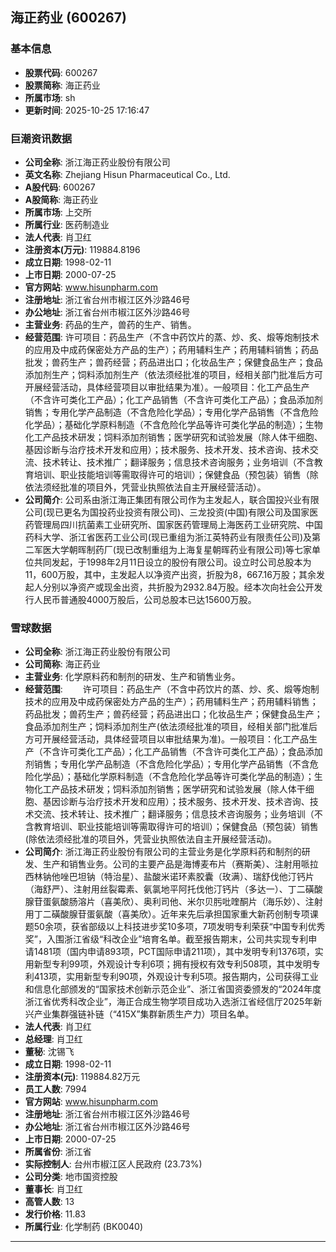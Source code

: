 ## 海正药业 (600267)

### 基本信息

- **股票代码**: 600267
- **股票简称**: 海正药业
- **所属市场**: sh
- **更新时间**: 2025-10-25 17:16:47

### 巨潮资讯数据

- **公司全称**: 浙江海正药业股份有限公司
- **英文名称**: Zhejiang Hisun Pharmaceutical Co., Ltd.
- **A股代码**: 600267
- **A股简称**: 海正药业
- **所属市场**: 上交所
- **所属行业**: 医药制造业
- **法人代表**: 肖卫红
- **注册资本(万元)**: 119884.8196
- **成立日期**: 1998-02-11
- **上市日期**: 2000-07-25
- **官方网站**: www.hisunpharm.com
- **注册地址**: 浙江省台州市椒江区外沙路46号
- **办公地址**: 浙江省台州市椒江区外沙路46号
- **主营业务**: 药品的生产，兽药的生产、销售。
- **经营范围**: 许可项目：药品生产（不含中药饮片的蒸、炒、炙、煅等炮制技术的应用及中成药保密处方产品的生产）；药用辅料生产；药用辅料销售；药品批发；兽药生产；兽药经营；药品进出口；化妆品生产；保健食品生产；食品添加剂生产；饲料添加剂生产（依法须经批准的项目，经相关部门批准后方可开展经营活动，具体经营项目以审批结果为准）。一般项目：化工产品生产（不含许可类化工产品）；化工产品销售（不含许可类化工产品）；食品添加剂销售；专用化学产品制造（不含危险化学品）；专用化学产品销售（不含危险化学品）；基础化学原料制造（不含危险化学品等许可类化学品的制造）；生物化工产品技术研发；饲料添加剂销售；医学研究和试验发展（除人体干细胞、基因诊断与治疗技术开发和应用）；技术服务、技术开发、技术咨询、技术交流、技术转让、技术推广；翻译服务；信息技术咨询服务；业务培训（不含教育培训、职业技能培训等需取得许可的培训）；保健食品（预包装）销售（除依法须经批准的项目外，凭营业执照依法自主开展经营活动）。
- **公司简介**: 公司系由浙江海正集团有限公司作为主发起人，联合国投兴业有限公司(现已更名为国投药业投资有限公司)、三龙投资(中国)有限公司及国家医药管理局四川抗菌素工业研究所、国家医药管理局上海医药工业研究院、中国药科大学、浙江省医药工业公司(现已重组为浙江英特药业有限责任公司)及第二军医大学朝晖制药厂(现已改制重组为上海复星朝晖药业有限公司)等七家单位共同发起，于1998年2月11日设立的股份有限公司。设立时公司总股本为11，600万股，其中，主发起人以净资产出资，折股为8，667.16万股；其余发起人分别以净资产或现金出资，共折股为2932.84万股。经本次向社会公开发行人民币普通股4000万股后，公司总股本已达15600万股。

### 雪球数据

- **公司全称**: 浙江海正药业股份有限公司
- **公司简称**: 海正药业
- **主营业务**: 化学原料药和制剂的研发、生产和销售业务。
- **经营范围**: 　　许可项目：药品生产（不含中药饮片的蒸、炒、炙、煅等炮制技术的应用及中成药保密处方产品的生产）；药用辅料生产；药用辅料销售；药品批发；兽药生产；兽药经营；药品进出口；化妆品生产；保健食品生产；食品添加剂生产；饲料添加剂生产(依法须经批准的项目，经相关部门批准后方可开展经营活动，具体经营项目以审批结果为准)。一般项目：化工产品生产（不含许可类化工产品）；化工产品销售（不含许可类化工产品）；食品添加剂销售；专用化学产品制造（不含危险化学品）；专用化学产品销售（不含危险化学品）；基础化学原料制造（不含危险化学品等许可类化学品的制造）；生物化工产品技术研发；饲料添加剂销售；医学研究和试验发展（除人体干细胞、基因诊断与治疗技术开发和应用）；技术服务、技术开发、技术咨询、技术交流、技术转让、技术推广；翻译服务；信息技术咨询服务；业务培训（不含教育培训、职业技能培训等需取得许可的培训）；保健食品（预包装）销售(除依法须经批准的项目外，凭营业执照依法自主开展经营活动)。
- **公司简介**: 浙江海正药业股份有限公司的主营业务是化学原料药和制剂的研发、生产和销售业务。公司的主要产品是海博麦布片（赛斯美）、注射用哌拉西林钠他唑巴坦钠（特治星）、盐酸米诺环素胶囊（玫满）、瑞舒伐他汀钙片（海舒严）、注射用丝裂霉素、氨氯地平阿托伐他汀钙片（多达一）、丁二磺酸腺苷蛋氨酸肠溶片（喜美欣）、奥利司他、米尔贝肟吡喹酮片（海乐妙）、注射用丁二磺酸腺苷蛋氨酸（喜美欣）。近年来先后承担国家重大新药创制专项课题50余项，获省部级以上科技进步奖10多项，7项发明专利荣获“中国专利优秀奖”，入围浙江省级“科改企业”培育名单。截至报告期末，公司共实现专利申请1481项（国内申请893项，PCT国际申请211项），其中发明专利1376项，实用新型专利99项，外观设计专利6项；拥有授权有效专利508项，其中发明专利413项，实用新型专利90项，外观设计专利5项。报告期内，公司获得工业和信息化部颁发的“国家技术创新示范企业”、浙江省国资委颁发的“2024年度浙江省优秀科改企业”，海正合成生物学项目成功入选浙江省经信厅2025年新兴产业集群强链补链（“415X”集群新质生产力）项目名单。
- **法人代表**: 肖卫红
- **总经理**: 肖卫红
- **董秘**: 沈锡飞
- **成立日期**: 1998-02-11
- **注册资本(元)**: 119884.82万元
- **员工人数**: 7994
- **官方网站**: www.hisunpharm.com
- **注册地址**: 浙江省台州市椒江区外沙路46号
- **办公地址**: 浙江省台州市椒江区外沙路46号
- **上市日期**: 2000-07-25
- **所属省份**: 浙江省
- **实际控制人**: 台州市椒江区人民政府 (23.73%)
- **公司分类**: 地市国资控股
- **董事长**: 肖卫红
- **高管人数**: 13
- **发行价格**: 11.83
- **所属行业**: 化学制药 (BK0040)

---